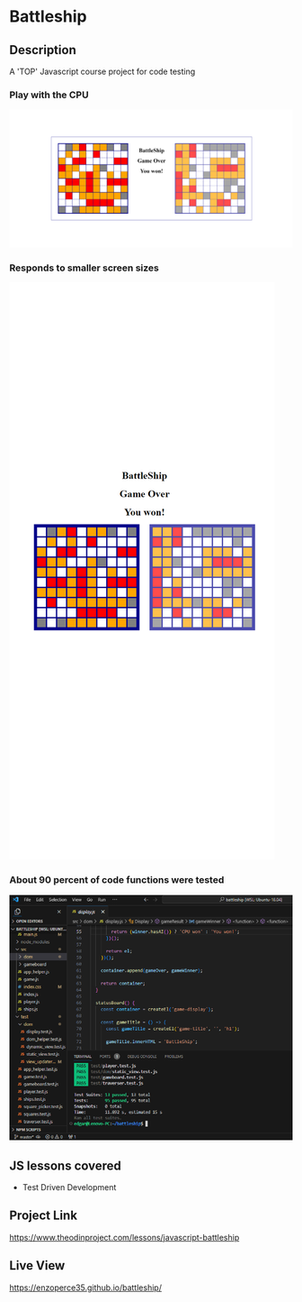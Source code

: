 # Battleship

## Description
A 'TOP' Javascript course project for code testing

### Play with the CPU
![alt text](src/screenshots/full_view.png)

### Responds to smaller screen sizes
![alt text](src/screenshots/mobile_view.png)

### About 90 percent of code functions were tested
![alt text](src/screenshots/text_editor_view.png)

## JS lessons covered
- Test Driven Development

## Project Link
https://www.theodinproject.com/lessons/javascript-battleship

## Live View
https://enzoperce35.github.io/battleship/
